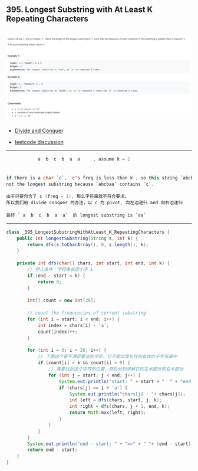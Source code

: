 ## 395. Longest Substring with At Least K Repeating Characters
![](img/2024-06-18-11-36-23.png)
---

- [Divide and Conquer](https://youtu.be/Dn_Wt6lBt4I?t=105)

- [leetcode discussion](https://leetcode.com/problems/longest-substring-with-at-least-k-repeating-characters/solutions/2821874/why-sliding-window-works-for-this-qustion-and-how-it-works-simple-analysis)
---

```java
            a  b  c  b  a  a     , assume k = 2
                

if there is a char `c`,  c's freq is less than k , so this string `abcbaa` is 
not the longest substring because `abcbaa` contains `c`.

由于只要包含了 c (freq = 1), 那么字符串就不符合要求，
所以我们用 divide conquer 的办法，以 c 为 pivot, 向左边递归 and 向右边递归

最终 ` a  b  c  b  a  a`  的 longest substring is `aa`
```
---

```java
class _395_LongestSubstringWithAtLeast_K_RepeatingCharacters {
    public int longestSubstring(String s, int k) {
        return dfs(s.toCharArray(), 0, s.length(), k);
    }

    private int dfs(char[] chars, int start, int end, int k) {
        // 停止条件：字符串长度小于 k
        if (end - start < k) {
            return 0;
        }

        int[] count = new int[26];

        // count the frequencies of current substring
        for (int i = start; i < end; i++) {
            int index = chars[i] - 'a';
            count[index]++;
        }

        for (int i = 0; i < 26; i++) {
            // 下面这个是不满足要求的字符，它不能出现在任何有效的子字符串中
            if (count[i] < k && count[i] > 0) {
                // 需要找到这个字符的位置，然后分别求解它的左半部分和右半部分
                for (int j = start; j < end; j++) {
                    System.out.println("start: " + start + "  " + "end: " + end);
                    if (chars[j] == i + 'a') {
                        System.out.println("chars[j] : "+ chars[j]);
                        int left = dfs(chars, start, j, k);
                        int right = dfs(chars, j + 1, end, k);
                        return Math.max(left, right);
                    }
                }
            }
        }
        System.out.println("end - start: " + "=>" + " "+ (end - start));
        return end - start;
    }
}
```

